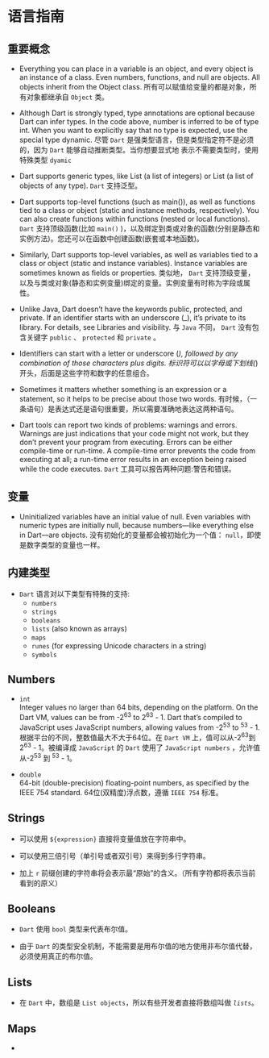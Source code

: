 # 语言指南

## 重要概念

* Everything you can place in a variable is an object, and every object is an instance of a class. Even numbers, functions, and null are objects. All objects inherit from the Object class.
所有可以赋值给变量的都是对象，所有对象都继承自 `Object` 类。  

* Although Dart is strongly typed, type annotations are optional because Dart can infer types. In the code above, number is inferred to be of type int. When you want to explicitly say that no type is expected, use the special type dynamic.
尽管 `Dart` 是强类型语言，但是类型指定符不是必须的，因为 `Dart` 能够自动推断类型。当你想要显式地
表示不需要类型时，使用特殊类型 `dyamic`  

* Dart supports generic types, like List<int> (a list of integers) or List<dynamic> (a list of objects of any type).
 `Dart` 支持泛型。  

* Dart supports top-level functions (such as main()), as well as functions tied to a class or object (static and instance methods, respectively). You can also create functions within functions (nested or local functions).
 `Dart` 支持顶级函数(比如 `main()` )，以及绑定到类或对象的函数(分别是静态和实例方法)。您还可以在函数中创建函数(嵌套或本地函数)。  

* Similarly, Dart supports top-level variables, as well as variables tied to a class or object (static and instance variables). Instance variables are sometimes known as fields or properties.
类似地， `Dart` 支持顶级变量，以及与类或对象(静态和实例变量)绑定的变量。实例变量有时称为字段或属性。  

* Unlike Java, Dart doesn’t have the keywords public, protected, and private. If an identifier starts with an underscore (_), it’s private to its library. For details, see Libraries and visibility.
与 `Java` 不同， `Dart` 没有包含关键字 `public` 、 `protected` 和 `private` 。  

* Identifiers can start with a letter or underscore (_), followed by any combination of those characters plus digits.
标识符可以以字母或下划线(_)开头，后面是这些字符和数字的任意组合。  

* Sometimes it matters whether something is an expression or a statement, so it helps to be precise about those two words.
有时候，（一条语句）是表达式还是语句很重要，所以需要准确地表达这两种语句。  

* Dart tools can report two kinds of problems: warnings and errors. Warnings are just indications that your code might not work, but they don’t prevent your program from executing. Errors can be either compile-time or run-time. A compile-time error prevents the code from executing at all; a run-time error results in an exception being raised while the code executes.
 `Dart` 工具可以报告两种问题:警告和错误。  

## 变量

* Uninitialized variables have an initial value of null. Even variables with numeric types are initially null, because numbers—like everything else in Dart—are objects.
没有初始化的变量都会被初始化为一个值： `null`，即使是数字类型的变量也一样。  

## 内建类型

* `Dart` 语言对以下类型有特殊的支持:
  * `numbers`
  * `strings`
  * `booleans`
  * `lists` (also known as arrays)
  * `maps`
  * `runes` (for expressing Unicode characters in a string)
  * `symbols`

## Numbers

* `int`  
    Integer values no larger than 64 bits, depending on the platform. On the Dart VM, values can be from -2<sup>63</sup> to 2<sup>63</sup> - 1. Dart that’s compiled to JavaScript uses JavaScript numbers, allowing values from -2<sup>53</sup> to <sup>53</sup> - 1.
    根据平台的不同，整数值最大不大于64位。在 `Dart VM` 上，值可以从-2<sup>63</sup>到2<sup>63</sup> - 1。被编译成 `JavaScript` 的 `Dart` 使用了 `JavaScript numbers` ，允许值从-2<sup>53</sup> 到 <sup>53</sup> - 1。  

* `double`  
    64-bit (double-precision) floating-point numbers, as specified by the IEEE 754 standard.
    64位(双精度)浮点数，遵循 `IEEE 754` 标准。  

## Strings

* 可以使用 `${expression}` 直接将变量值放在字符串中。  

* 可以使用三倍引号（单引号或者双引号）来得到多行字符串。  

* 加上 `r` 前缀创建的字符串将会表示最“原始”的含义。（所有字符都将表示当前看到的原义）  

## Booleans

* `Dart` 使用 `bool` 类型来代表布尔值。  

* 由于 `Dart` 的类型安全机制，不能需要是用布尔值的地方使用非布尔值代替，必须使用真正的布尔值。  

## Lists

* 在 `Dart` 中，数组是 `List objects`，所以有些开发者直接将数组叫做 *`lists`*。  

## Maps

* 



